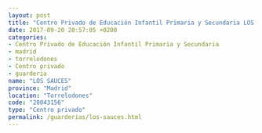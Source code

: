 ```yaml
---
layout: post
title: "Centro Privado de Educación Infantil Primaria y Secundaria LOS SAUCES"
date: 2017-09-20 20:57:05 +0200
categories:
- Centro Privado de Educación Infantil Primaria y Secundaria
- madrid
- torrelodones
- Centro privado
- guarderia
name: "LOS SAUCES"
province: "Madrid"
location: "Torrelodones"
code: "28043156"
type: "Centro privado"
permalink: /guarderias/los-sauces.html
---
```

